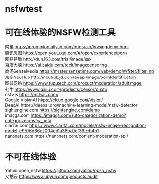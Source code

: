 # nsfwtest

# 可在线体验的NSFW检测工具

阿里 https://promotion.aliyun.com/ntms/act/lvwangdemo.html <br>
腾讯优图 https://open.youtu.qq.com/#/open/experience/porn  <br>
网易易盾 http://dun.163.com/trial/image/sex <br>
百度大脑 https://ai.baidu.com/tech/imagecensoring <br>
商汤SenseMedia https://master.sensetime.com/web/demo/#/filter/filter_np <br>
京东NeuHub http://neuhub.jd.com/ai/api/image/pornIdentification <br>
图普网络 https://www.tuputech.com/product/moderation/adultImage <br>
七牛 https://www.qiniu.com/products/censor/photo <br>
nsfwjs https://nsfwjs.com/ <br>
Google VisionAI https://cloud.google.com/vision/ <br>
DeepAI https://deepai.org/machine-learning-model/nsfw-detector <br>
sightengine.com https://sightengine.com/demo <br>
imagga.com https://imagga.com/auto-categorization-demo?categorizer=nsfw_beta <br>
clarifai.com https://www.clarifai.com/models/nsfw-image-recognition-model-e9576d86d2004ed1a38ba0cf39ecb4b1 <br>
nanonets.com https://nanonets.com/content-moderation-api/ <br>


# 不可在线体验
Yahoo open_nsfw https://github.com/yahoo/open_nsfw <br>
又拍云 https://www.upyun.com/products/audit <br>
